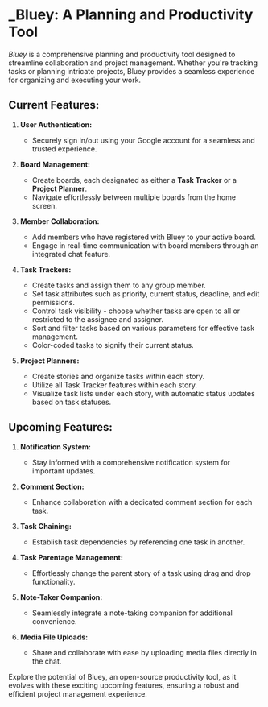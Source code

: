 # **_Bluey: A Planning and Productivity Tool**

_Bluey_ is a comprehensive planning and productivity tool designed to streamline collaboration and project management. Whether you're tracking tasks or planning intricate projects, Bluey provides a seamless experience for organizing and executing your work.

## **Current Features:**

1. **User Authentication:**
   - Securely sign in/out using your Google account for a seamless and trusted experience.

2. **Board Management:**
   - Create boards, each designated as either a **Task Tracker** or a **Project Planner**.
   - Navigate effortlessly between multiple boards from the home screen.

3. **Member Collaboration:**
   - Add members who have registered with Bluey to your active board.
   - Engage in real-time communication with board members through an integrated chat feature.

4. **Task Trackers:**
   - Create tasks and assign them to any group member.
   - Set task attributes such as priority, current status, deadline, and edit permissions.
   - Control task visibility - choose whether tasks are open to all or restricted to the assignee and assigner.
   - Sort and filter tasks based on various parameters for effective task management.
   - Color-coded tasks to signify their current status.

5. **Project Planners:**
   - Create stories and organize tasks within each story.
   - Utilize all Task Tracker features within each story.
   - Visualize task lists under each story, with automatic status updates based on task statuses.

## **Upcoming Features:**

1. **Notification System:**
   - Stay informed with a comprehensive notification system for important updates.

2. **Comment Section:**
   - Enhance collaboration with a dedicated comment section for each task.

3. **Task Chaining:**
   - Establish task dependencies by referencing one task in another.

4. **Task Parentage Management:**
   - Effortlessly change the parent story of a task using drag and drop functionality.

5. **Note-Taker Companion:**
   - Seamlessly integrate a note-taking companion for additional convenience.

6. **Media File Uploads:**
   - Share and collaborate with ease by uploading media files directly in the chat.


Explore the potential of Bluey, an open-source productivity tool, as it evolves with these exciting upcoming features, ensuring a robust and efficient project management experience.



